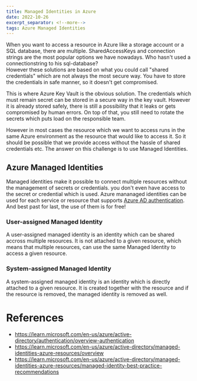 ```yaml
---
title: Managed Identities in Azure
date: 2022-10-26   
excerpt_separator: <!--more-->
tags: Azure Managed Identities
---
```


When you want to access a resource in Azure like a storage account or a SQL database, there are multiple. SharedAccessKeys and connection strings are the most popular options we have nowadays. Who hasn't used a connectionstring to his sql-database?  
However these solutions are based on what you could call "shared credentials" which are not always the most secure way. You have to store the credentials in safe manner, so it doesn't get compromised.  
 
This is where Azure Key Vault is the obvious solution. The credentials which must remain secret can be stored in a secure way in the key vault. However it is already stored safely, there is still a possibility that it leaks or gets compromised by human errors. 
On top of that, you still need to rotate the secrets which puts load on the responsible team.  

 <!--more--> 
However in most cases the resource which we want to access runs in the same Azure environment as the resource that would like to access it. So it should be possible that we provide access without the hassle of shared credentials etc. 
The answer on this challenge is to use Managed Identities. 

## Azure Managed Identities
Managed identities make it possible to connect multiple resources without the management of secrets or credentials. you don't even have access to the secret or credential which is used. 
Azure mananaged identities can be used for each service or resource that supports [Azure AD authentication](https://learn.microsoft.com/en-us/azure/active-directory/managed-identities-azure-resources/managed-identities-status). And best past for last, the use of them is for free! 

### User-assigned Managed Identity
A user-assigned managed identity is an identity which can be shared accross multiple resources. It is not attached to a given resource, which means that multiple resources, can use the same Managed Identity to access a given resource. 

### System-assigned Managed Identity
A system-assigned managed identity is an identity which is directly attached to a given resource. It is created together with the resource and if the resource is removed, the managed identity is removed as well. 

# References
- https://learn.microsoft.com/en-us/azure/active-directory/authentication/overview-authentication
- https://learn.microsoft.com/en-us/azure/active-directory/managed-identities-azure-resources/overview
- https://learn.microsoft.com/en-us/azure/active-directory/managed-identities-azure-resources/managed-identity-best-practice-recommendations
